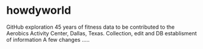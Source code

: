 # howdyworld
GitHub exploration
45 years of fitness data to be contributed to the Aerobics Activity Center, Dallas, Texas.
Collection, edit and DB establisment of information
A few changes .....
